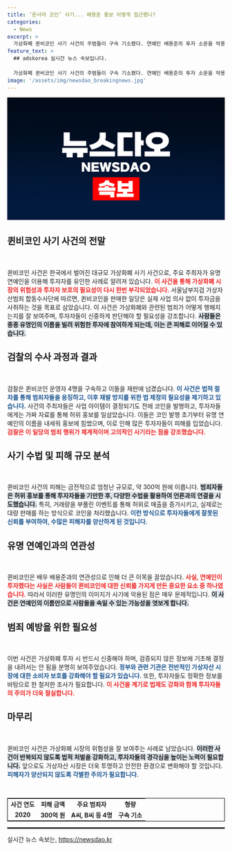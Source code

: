 ```yaml
---
title: ‘욘사마 코인’ 사기... 배용준 홍보 어떻게 접근했나?
categories:
  - News
excerpt: >
  가상화폐 퀸비코인 사기 사건의 주범들이 구속 기소됐다. 연예인 배용준의 투자 소문을 악용해 300억 원을 가로챈 일당은 허위 자료로 상장하고, 차명계좌를 통해 시세 조작에 나섰다. 검찰은 철저한 수사로 범죄 세력을 엄중히 처벌하겠다고 밝혔다.
feature_text: >
  ## adskorea 실시간 뉴스 속보입니다.

  가상화폐 퀸비코인 사기 사건의 주범들이 구속 기소됐다. 연예인 배용준의 투자 소문을 악용해 300억 원을 가로챈 일당은 허위 자료로 상장하고, 차명계좌를 통해 시세 조작에 나섰다. 검찰은 철저한 수사로 범죄 세력을 엄중히 처벌하겠다고 밝혔다.
image: '/assets/img/newsdao_breakingnews.jpg'
---
```


<p><img src="/assets/img/newsdao_breakingnews.jpg" alt="adskorea 속보" /></p>

<h2 data-ke-size="size26">퀸비코인 사기 사건의 전말</h2>

<p data-ke-size="size16">&nbsp;</p>

<p>퀸비코인 사건은 한국에서 벌어진 대규모 가상화폐 사기 사건으로, 주요 주최자가 유명 연예인을 이용해 투자자를 유인한 사례로 알려져 있습니다. <b><span style="color: #ee2323;">이 사건을 통해 가상화폐 시장의 위험성과 투자자 보호의 필요성이 다시 한번 부각되었습니다.</span></b> 서울남부지검 가상자산범죄 합동수사단에 따르면, 퀸비코인을 판매한 일당은 실제 사업 의사 없이 투자금을 사취하는 것을 목표로 삼았습니다. 이 사건은 가상화폐와 관련된 범죄가 어떻게 행해지는지를 잘 보여주며, 투자자들이 신중하게 판단해야 할 필요성을 강조합니다. <b><span style="background-color: #21538527;">사람들은 종종 유명인의 이름을 빌려 위험한 투자에 참여하게 되는데, 이는 큰 피해로 이어질 수 있습니다.</span></b> </p>

<h2 data-ke-size="size26">검찰의 수사 과정과 결과</h2>

<p data-ke-size="size16">&nbsp;</p>

<p>검찰은 퀸비코인 운영자 4명을 구속하고 이들을 재판에 넘겼습니다. <b><span style="color: #1a5490;">이 사건은 법적 절차를 통해 범죄자들을 응징하고, 이후 재발 방지를 위한 법 제정의 필요성을 제기하고 있습니다.</span></b> 사건의 주최자들은 사업 아이템이 결정되기도 전에 코인을 발행하고, 투자자들에게는 가짜 자료를 통해 허위 홍보를 일삼았습니다. 이들은 코인 발행 초기부터 유명 연예인의 이름을 내세워 홍보에 힘썼으며, 이로 인해 많은 투자자들이 피해를 입었습니다. <b><span style="color: #ee2323;">검찰은 이 일당의 범죄 행위가 체계적이며 고의적인 사기라는 점을 강조했습니다.</span></b> </p>

<h2 data-ke-size="size26">사기 수법 및 피해 규모 분석</h2>

<p data-ke-size="size16">&nbsp;</p>

<p>퀸비코인 사건의 피해는 금전적으로 엄청난 규모로, 약 300억 원에 이릅니다. <b><span style="background-color: #21538527;">범죄자들은 허위 홍보를 통해 투자자들을 기만한 후, 다양한 수법을 활용하여 언론과의 연결을 시도했습니다.</span></b> 특히, 거래량을 부풀린 이벤트를 통해 허위로 매출을 증가시키고, 실제로는 대량 판매를 하는 방식으로 코인을 처리했습니다. <b><span style="color: #1a5490;">이런 방식으로 투자자들에게 잘못된 신뢰를 부여하여, 수많은 피해자를 양산하게 된 것입니다.</span></b> </p>

<h2 data-ke-size="size26">유명 연예인과의 연관성</h2>

<p data-ke-size="size16">&nbsp;</p>

<p>퀸비코인은 배우 배용준과의 연관성으로 인해 더 큰 이목을 끌었습니다. <b><span style="color: #ee2323;">사실, 연예인이 투자했다는 사실은 사람들이 퀸비코인에 대한 신뢰를 가지게 만든 중요한 요소 중 하나였습니다.</span></b> 따라서 이러한 유명인의 이미지가 사기에 악용된 점은 매우 문제적입니다. <b><span style="background-color: #21538527;">이 사건은 연예인의 이름만으로 사람들을 속일 수 있는 가능성을 엿보게 합니다.</span></b> </p>

<h2 data-ke-size="size26">범죄 예방을 위한 필요성</h2>

<p data-ke-size="size16">&nbsp;</p>

<p>이번 사건은 가상화폐 투자 시 반드시 신중해야 하며, 검증되지 않은 정보에 기초해 결정을 내려서는 안 됨을 분명히 보여주었습니다. <b><span style="color: #1a5490;">정부와 관련 기관은 전반적인 가상자산 시장에 대한 소비자 보호를 강화해야 할 필요가 있습니다.</span></b> 또한, 투자자들도 정확한 정보를 바탕으로 한 철저한 조사가 필요합니다. <b><span style="color: #ee2323;">이 사건을 계기로 법제도 강화와 함께 투자자들의 주의가 더욱 절실합니다.</span></b> </p>

<h2 data-ke-size="size26">마무리</h2>

<p data-ke-size="size16">&nbsp;</p>

<p>퀸비코인 사건은 가상화폐 시장의 위험성을 잘 보여주는 사례로 남았습니다. <b><span style="background-color: #21538527;">이러한 사건이 반복되지 않도록 법적 처벌을 강화하고, 투자자들의 경각심을 높이는 노력이 필요합니다.</span></b> 앞으로도 가상자산 시장은 더욱 투명하고 안전한 환경으로 변화해야 할 것입니다. <b><span style="color: #1a5490;">피해자가 양산되지 않도록 각별한 주의가 필요합니다.</span></b> </p>

<p data-ke-size="size16">&nbsp;</p>

<table style="width:100%; border: 1px solid black;">
  <tr>
    <td style="text-align: center; height: 17px;"><b>사건 연도</b></td>
    <td style="text-align: center; height: 17px;"><b>피해 금액</b></td>
    <td style="text-align: center; height: 17px;"><b>주요 범죄자</b></td>
    <td style="text-align: center; height: 17px;"><b>형량</b></td>
  </tr>
  <tr>
    <td style="text-align: center; height: 17px;"><b>2020</b></td>
    <td style="text-align: center; height: 17px;"><b>300억 원</b></td>
    <td style="text-align: center; height: 17px;"><b>A씨, B씨 등 4명</b></td>
    <td style="text-align: center; height: 17px;"><b>구속 기소</b></td>
  </tr>
</table>

<hr style="border: 1px solid black;">
실시간 뉴스 속보는, <a href="https://newsdao.kr" rel="dofollow">https://newsdao.kr</a>


